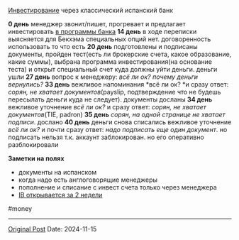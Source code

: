 [Инвестирование](2736.md) через класcический испанский банк

**0 день** менеджер звонит/пишет, прогревает и предлагает инвестировать [в программы банка](2272.md)
**14 день** в ходе переписки выясняется для Бекхэма специальных опций нет. договоренность использовать то что есть
**20 день** подготовлены и подписаны документы, пройден тест(есть ли брокерские счета, какое образование, какие суммы), выбрана программа инвестирования(на основание теста) и  открыт специальный счет куда должны уйти деньги. деньги ушли
**27 день** вопрос к менеджеру: *всё ли ок? почему деньги вернулись?*
**33 день** вежливое напоминания *всё ли ок? *и сразу ответ: *сорян, не хватает документов*(payslip, подтверждение что не будешь пересылать деньги куда не следует). документы досланы
**34 день**  вежливое уточнение *всё ли ок?*  и сразу ответ: *сорян, не хватает документов*(TIE, padron)
**35 день** *сорян, на одной странице не хватает подписи*. дослано
**40 день** деньги снова списались вежливое уточнение *всё ли ок?* и почти сразу ответ: *надо подписать еще один документ*. но подписать нельзя т.к. аккаунт заблокирован. но его оперативно разблокировали

**Заметки на полях**
- документы на испанском
- когда надо есть англоговорящие менеджеры
- пополнение и списание с инвест счета только через менеджера
- [IB открывается за 2 недели](2360.md)

#money

---
[Original Post](https://t.me/lev2tarragona/2819)
Date: 2024-11-15
